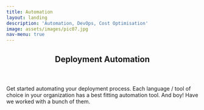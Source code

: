 ```yaml
---
title: Automation
layout: landing
description: 'Automation, DevOps, Cost Optimisation'
image: assets/images/pic07.jpg
nav-menu: true
---
```


<!-- Main -->
<div id="main">

<!-- One -->
<section id="one">
	<div class="inner">
		<header class="major">
			<h2>Deployment Automation</h2>
		</header>
		<p>Get started automating your deployment process. Each language / tool of choice in your organization has a best fitting automation tool. And boy! Have we worked with a bunch of them.</p>
	</div>
</section>
</div>

